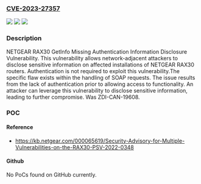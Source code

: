 ### [CVE-2023-27357](https://cve.mitre.org/cgi-bin/cvename.cgi?name=CVE-2023-27357)
![](https://img.shields.io/static/v1?label=Product&message=RAX30&color=blue)
![](https://img.shields.io/static/v1?label=Version&message=%3D%201.0.9.90_3%20&color=brighgreen)
![](https://img.shields.io/static/v1?label=Vulnerability&message=CWE-306%3A%20Missing%20Authentication%20for%20Critical%20Function&color=brighgreen)

### Description

NETGEAR RAX30 GetInfo Missing Authentication Information Disclosure Vulnerability. This vulnerability allows network-adjacent attackers to disclose sensitive information on affected installations of NETGEAR RAX30 routers. Authentication is not required to exploit this vulnerability.The specific flaw exists within the handling of SOAP requests. The issue results from the lack of authentication prior to allowing access to functionality. An attacker can leverage this vulnerability to disclose sensitive information, leading to further compromise. Was ZDI-CAN-19608.

### POC

#### Reference
- https://kb.netgear.com/000065619/Security-Advisory-for-Multiple-Vulnerabilities-on-the-RAX30-PSV-2022-0348

#### Github
No PoCs found on GitHub currently.

